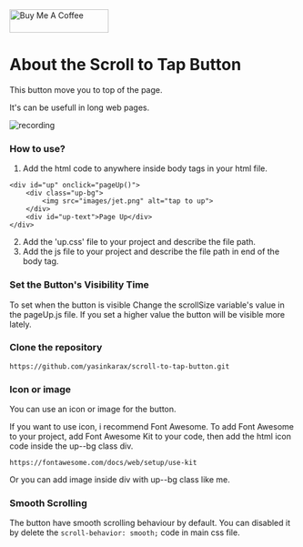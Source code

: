 <a href="https://www.buymeacoffee.com/yasinkara" target="_blank">
<img src="https://cdn.buymeacoffee.com/buttons/default-orange.png" alt="Buy Me A Coffee" height="41" width="174">
</a>


# About the Scroll to Tap Button
This button move you to top of the page.

It's can be usefull in long web pages.

![recording](https:/c/i.hizliresim.com/8uzm8hf.gif)

### How to use?
1. Add the html code to anywhere inside body tags in your html file.
```
<div id="up" onclick="pageUp()">
    <div class="up-bg">
        <img src="images/jet.png" alt="tap to up">
    </div>
    <div id="up-text">Page Up</div>
</div>

```
2. Add the 'up.css' file to your project and describe the file path.
3. Add the js file to your project and describe the file path in end of the body tag.

### Set the Button's Visibility Time
To set when the button is visible Change the scrollSize variable's value in the pageUp.js file.
If you set a higher value the button will be visible more lately.

### Clone the repository
``` https://github.com/yasinkarax/scroll-to-tap-button.git ```

### Icon or image
You can use an icon or image for the button.

If you want to use icon, i recommend Font Awesome.
To add Font Awesome to your project, add Font Awesome Kit to your code, then add the html icon code inside the up--bg class div.

```https://fontawesome.com/docs/web/setup/use-kit```

Or you can add image inside div with up--bg class like me.


### Smooth Scrolling
The button have smooth scrolling behaviour by default.
You can disabled it by delete the ``` scroll-behavior: smooth; ``` code in main css file.